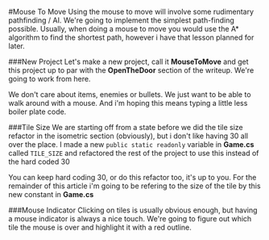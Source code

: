 #Mouse To Move
Using the mouse to move will involve some rudimentary pathfinding / AI. We're going to implement the simplest path-finding possible. Usually, when doing a mouse to move you would use the A* algorithm to find the shortest path, however i have that lesson planned for later.

###New Project
Let's make a new project, call it **MouseToMove** and get this project up to par with the **OpenTheDoor** section of the writeup. We're going to work from here.

We don't care about items, enemies or bullets. We just want to be able to walk around with a mouse. And i'm hoping this means typing a little less boiler plate code.

###Tile Size
We are starting off from a state before we did the tile size refactor in the isometric section (obviously), but i don't like having 30 all over the place. I made a new ```public static readonly``` variable in **Game.cs** called ```TILE_SIZE``` and refactored the rest of the project to use this instead of the hard coded 30

You can keep hard coding 30, or do this refactor too, it's up to you. For the remainder of this article i'm going to be refering to the size of the tile by this new constant in **Game.cs**

###Mouse Indicator
Clicking on tiles is usually obvious enough, but having a mouse indicator is always a nice touch. We're going to figure out which tile the mouse is over and highlight it with a red outline.